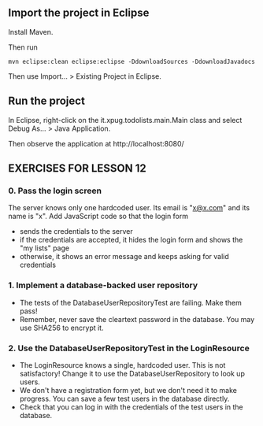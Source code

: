 ## Import the project in Eclipse

Install Maven.

Then run

    mvn eclipse:clean eclipse:eclipse -DdownloadSources -DdownloadJavadocs

Then use Import... > Existing Project in Eclipse.

## Run the project

In Eclipse, right-click on the it.xpug.todolists.main.Main class and select Debug As... > Java Application.

Then observe the application at http://localhost:8080/

## EXERCISES FOR LESSON 12


### 0. Pass the login screen

The server knows only one hardcoded user.  Its email is "x@x.com" and its name is "x".  Add JavaScript code so that the login form

  - sends the credentials to the server
  - if the credentials are accepted, it hides the login form and shows the "my lists" page
  - otherwise, it shows an error message and keeps asking for valid credentials

### 1. Implement a database-backed user repository

  - The tests of the DatabaseUserRepositoryTest are failing.  Make them pass!
  - Remember, never save the cleartext password in the database.  You may use SHA256 to encrypt it.

### 2. Use the DatabaseUserRepositoryTest in the LoginResource

  - The LoginResource knows a single, hardcoded user.  This is not satisfactory!  Change it to use the DatabaseUserRepository to look up users.
  - We don't have a registration form yet, but we don't need it to make progress.  You can save a few test users in the database directly.
  - Check that you can log in with the credentials of the test users in the database.


